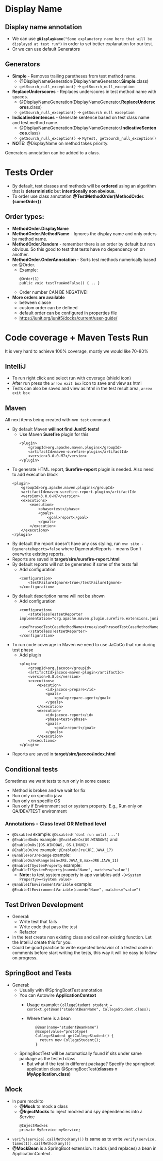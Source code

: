 # Display Name
## Display name annotation

- We can use **`@DisplayName`**`("Some explanatory name here that will be displayed at test run")` in order to set better explanation for our test.
- Or we can use default Generators

## Generators
- **Simple** - Removes trailing paretheses from test method name.
    - @DisplayNameGeneration(DisplayNameGenerator.**Simple**.class)
    - `getSourch_null_exception`**`()`** -> `getSourch_null_exception`
- **ReplaceUnderscores** - Replaces underscores in test method name with spaces.
    - @DisplayNameGeneration(DisplayNameGenerator.**ReplaceUnderscores**.class)
    - `getSourch_null_exception`**`()`** -> `getSourch null exception`
- **IndicativeSentences** - Generate sentence based on test class name and test method name.
    - @DisplayNameGeneration(DisplayNameGenerator.**IndicativeSentences**.class)
    - `getSourch_null_exception`**`()`** -> `MyTest, getSourch_null_exception()`
- **NOTE:** @DisplayName on method takes priority.

Generators annotation can be added to a class.

# Tests Order
* By default, test classes and methods will be **ordered** using an algorithm that is **deterministic** but **intentionally non obvious.**
* To order use class annotation **@TestMethodOrder(MethodOrder.{someOrder})**

## Order types:
- **MethodOrder.DisplayName**
- **MethodOrder.MethodName** - Ignores the display name and only orders by method name.
- **MethodOrder.Random** - remember there is an order by default but non obvious. So this good to test that tests have no dependency on on another. 
- **MethodOrder.OrderAnnotation** - Sorts test methods numerically based on @Order. 
    - Example:
        ```
        @Order(1)
        public void testTrueAndFalse() { .. }
        ```
    - Order number CAN BE NEGATIVE!
- **More orders are available**
    - between classe
    - custom order can be defined
    - default order can be configured in properties file
    - https://junit.org/junit5/docks/current/user-guide/

# Code coverage + Maven Tests Run
It is very hard to achieve 100% coverage, mostly we would like 70-80%
## IntelliJ
- To run right click and select run with coverage (shield icon)
- After run press the `arrow exit box` icon to save and view as html
- Tests can also be saved and view as html in the test result area, `arrow exit box`
## Maven
All next items being created with `mvn test` command.
- By default Maven **will not find Junit5 tests!**
    - Use Maven **Surefire** plugin for this
        ```
        <plugin>
			<groupId>org.apache.maven.plugins</groupId>
			<artifactId>maven-surefire-plugin</artifactId>
			<version>3.0.0-M7</version>
		</plugin>
        ```
- To generate HTML report, **Surefire-report** plugin is needed. Also need to add execution block
    ```
    <plugin>
	    <groupId>org.apache.maven.plugins</groupId>
		<artifactId>maven-surefire-report-plugin</artifactId>
		<version>3.0.0-M7</version>
		<executions>
			<execution>
				<phase>test</phase>
				<goals>
					<goal>report</goal>
				</goals>
			</execution>
		</executions>
	</plugin>
    ```
- By default the report doesn't have any css styling, run `mvn site -DgenerateReports=false` where DgenerateReports - means Don't overwrite existing reports.
- Reports are saved in **target/sire/surefire-report.html**
- By default reports will not be generated if some of the tests fail
    - Add configuration
        ```
        <configuration>
            <testFailureIgnore>true</testFailureIgnore>
        </configuration>
        ```
- By default description name will not be shown
    - Add configuration
        ```
        <configuration>
            <statelessTestsetReporter implementation="org.apache.maven.plugin.surefire.extensions.junit5.JUnit5Xml30StatelessReporter">
                <usePhrasedTestCaseMethodName>true</usePhrasedTestCaseMethodName>
            </statelessTestsetReporter>
        </configuration>
        ```
- To run code coverage in Maven we need to use JaCoCo that run during test phase
    - Add plugin
        ```
        <plugin>
            <groupId>org.jacoco</groupId>
            <artifactId>jacoco-maven-plugin</artifactId>
            <version>0.8.6</version>
            <executions>
  	            <execution>
      	            <id>jacoco-prepare</id>
                    <goals>
            		    <goal>prepare-agent</goal>
                    </goals>
                </execution>
                <execution>
                    <id>jacoco-report</id>
                    <phase>test</phase>
                    <goals>
               	        <goal>report</goal>
                    </goals>
                </execution>
            </executions>
        </plugin>
        ```
- Reports are saved in **target/sire/jacoco/index.html**

## Conditional tests
Sometimes we want tests to run only in some cases:
- Method is broken and we wait for fix
- Run only on specific java
- Run only on specific OS
- Run only if Environment set or system property. E.g., Run only on QA/DEV/TEST environment

### Annotations - Class level OR Method level
- `@Disabled` example: `@Disabled('dont run until ...')`
- `@EnabledOnOs` example: `@EnableOnOs(OS.WINDOWS)` and `@EnableOnOs({OS.WINDOWS, OS.LINUX})`
- `@EnableOnJre` example: `@EnableOnJre(JRE.JAVA_17)`
- `@EnableForJreRange` example: `@EnableOnJreRange(min=JRE.JAVA_8,max=JRE.JAVA_11)`
- `@EnableIfSystemProperty` example: `@EnableIfSystemProperty(named="Name", matches="value")`
	- **Note:** to test system property in app variables add `-D<System Property>=<System value>`
- `@EnableIfEnvironmentVariable` example: `@EnableIfEnvironmentVariable(named="Name", matches="value")`

## Test Driven Development
- General:
	- Write test that fails
	- Write code that pass the test
 	- Refactor
- In the test create non existing class and call non existing function. Let the IntelliJ create this for you.
- Could be good practice to write expected behavior of a tested code in comments before start writing the tests, this way it will be easy to follow on progress.

## SpringBoot and Tests
- General:
  - Usually with @SpringBootTest annotation 
  - You can Autowire **ApplicationContext**
    - Usage example: `CollegeStudent student = context.getBean("studentBeanName", CollegeStudent.class);`
    - Where there is a bean 
 
              @Bean(name="studentBeanName")
              @Scope(value="prototype)
              CollegeStudent getCollegeStudent() {
                return new CollegeStudent();
              }
                              
  - SpringBootTest will be automatically found if sits under same package as the tested class
    - But what if the test in different package? Specify the springboot application class @SpringBootTest(**classes = MyApplication.class**)

## Mock
- In pure mockito
    - **@Mock** to mock a class
    - **@InjectMocks** to inject mocked and spy dependencies into a Service
        ```
        @InjectMockes
        private MyService myService;
        ```
- `verify(service).callMethod(any())` is same as to write `verify(service, times(1)).callMethod(any())`
- **@MockBean** is a SpringBoot extension. It adds (and replaces) a bean in ApplicationContext.